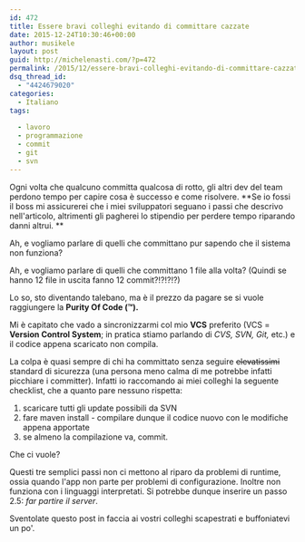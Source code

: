 ```yaml
---
id: 472
title: Essere bravi colleghi evitando di committare cazzate
date: 2015-12-24T10:30:46+00:00
author: musikele
layout: post
guid: http://michelenasti.com/?p=472
permalink: /2015/12/essere-bravi-colleghi-evitando-di-committare-cazzate/
dsq_thread_id:
  - "4424679020"
categories:
  - Italiano
tags:
   
  - lavoro
  - programmazione 
  - commit 
  - git 
  - svn
---
```

 

Ogni volta che qualcuno committa qualcosa di rotto, gli altri dev del team perdono tempo per capire cosa è successo e come risolvere. **Se io fossi il boss mi assicurerei che i miei sviluppatori seguano i passi che descrivo nell'articolo, altrimenti gli pagherei lo stipendio per perdere tempo riparando danni altrui. **

Ah, e vogliamo parlare di quelli che committano pur sapendo che il sistema non funziona?

Ah, e vogliamo parlare di quelli che committano 1 file alla volta? (Quindi se hanno 12 file in uscita fanno 12 commit?!?!?!?)

Lo so, sto diventando talebano, ma è il prezzo da pagare se si vuole raggiungere la **Purity Of Code (™).**

Mi è capitato che vado a sincronizzarmi col mio **VCS** preferito (VCS = **Version Control System**; in pratica stiamo parlando di _CVS, SVN, Git,_ etc.) e il codice  appena scaricato non compila.

La colpa è quasi sempre di chi ha committato senza seguire <del>elevatissimi</del> standard di sicurezza (una persona meno calma di me potrebbe infatti picchiare i committer). Infatti io raccomando ai miei colleghi la seguente checklist, che a quanto pare nessuno rispetta:

  1. scaricare tutti gli update possibili da SVN
  2. fare maven install - compilare dunque il codice nuovo con le modifiche appena apportate
  3. se almeno la compilazione va, commit.

Che ci vuole?

Questi tre semplici passi non ci mettono al riparo da problemi di runtime, ossia quando l'app non parte per problemi di configurazione. Inoltre non funziona con i linguaggi interpretati. Si potrebbe dunque inserire un passo 2.5: _far partire il server_.

Sventolate questo post in faccia ai vostri colleghi scapestrati e buffoniatevi un po'.

 
